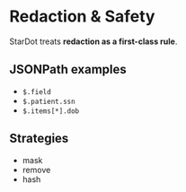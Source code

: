 # Redaction & Safety

StarDot treats **redaction as a first-class rule**.

## JSONPath examples
- `$.field`
- `$.patient.ssn`
- `$.items[*].dob`

## Strategies
- mask
- remove
- hash
